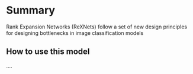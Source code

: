 <!--
Type: model-index
Models:
  - Name: RexNet
    SOTAgentsdata:
        some field: 10        
    Results:
        - Task: Semantic Segmentation
          Dataset: COCO
          Metrics:
            mAP: 99%
-->
# Summary

Rank Expansion Networks (ReXNets) follow a set of new design principles for designing bottlenecks in image classification models

## How to use this model

....